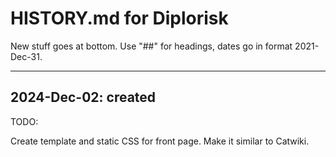 # HISTORY.md for Diplorisk


New stuff goes at bottom. Use "##" for headings, dates go in format
2021-Dec-31.

----


## 2024-Dec-02: created

TODO:

Create template and static CSS for front page. Make it similar to Catwiki.

